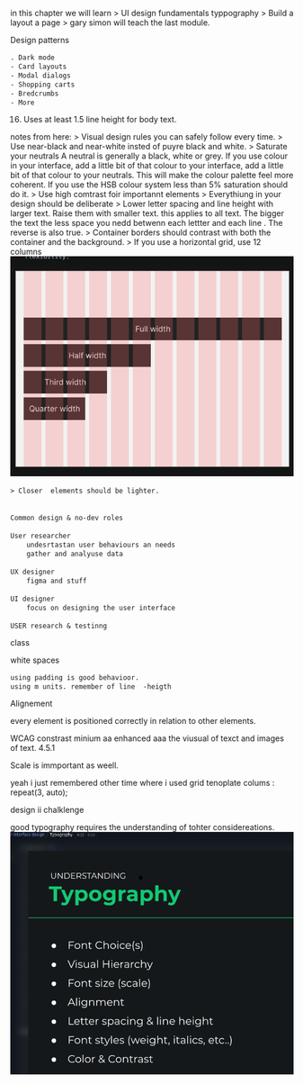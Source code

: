 in this chapter we will learn
    > UI design fundamentals
            typpography
    > Build a layout
        a page
    > gary simon will teach the last module.


 
Design patterns 

    . Dark mode 
    - Card layouts
    - Modal dialogs
    - Shopping carts
    - Bredcrumbs
    - More

 


16. Uses at least 1.5 line height for body text.

notes from here:
    > Visual design rules you can safely follow every time.
        > Use near-black and near-white insted of puyre black and white.
        > Saturate your neutrals
            A neutral is generally a black, white or grey. If you use colour in your interface, add a little bit of that colour to your interface, add a little bit of that colour to your neutrals. This will make the colour palette feel more coherent. If you use the HSB colour system less than 5% saturation should do it.
        > Use high comtrast foir importannt elements
        > Everythiung in your design should be deliberate
        > Lower letter spacing and line height with larger text. Raise them with smaller text.
            this applies to all text. The bigger the text the less space you nedd betwenn each lettter and each line . The reverse is also true.
        > Container borders should contrast with both the container  and the background.
        > If you use a horizontal grid, use 12 columns
        ![alt text](image.png)

    > Closer  elements should be lighter.


    Common design & no-dev roles

    User researcher
        undesrtastan user behaviours an needs
        gather and analyuse data

    UX designer
        figma and stuff
    
    UI designer
        focus on designing the user interface
    
    USER research & testinng

class

white spaces

    using padding is good behavioor. 
    using m units. remember of line  -heigth


Alignement 

every element is positioned correctly in relation to other elements.


WCAG constrast 
    minium aa
    enhanced aaa
    the viusual of texct and images of text.
    4.5.1

Scale is immportant as weell.

yeah i just remembered other time where i used grid tenoplate colums : repeat(3, auto);


design ii chalklenge 

good typography requires the understanding of tohter considereations.
![alt text](image-1.png)

